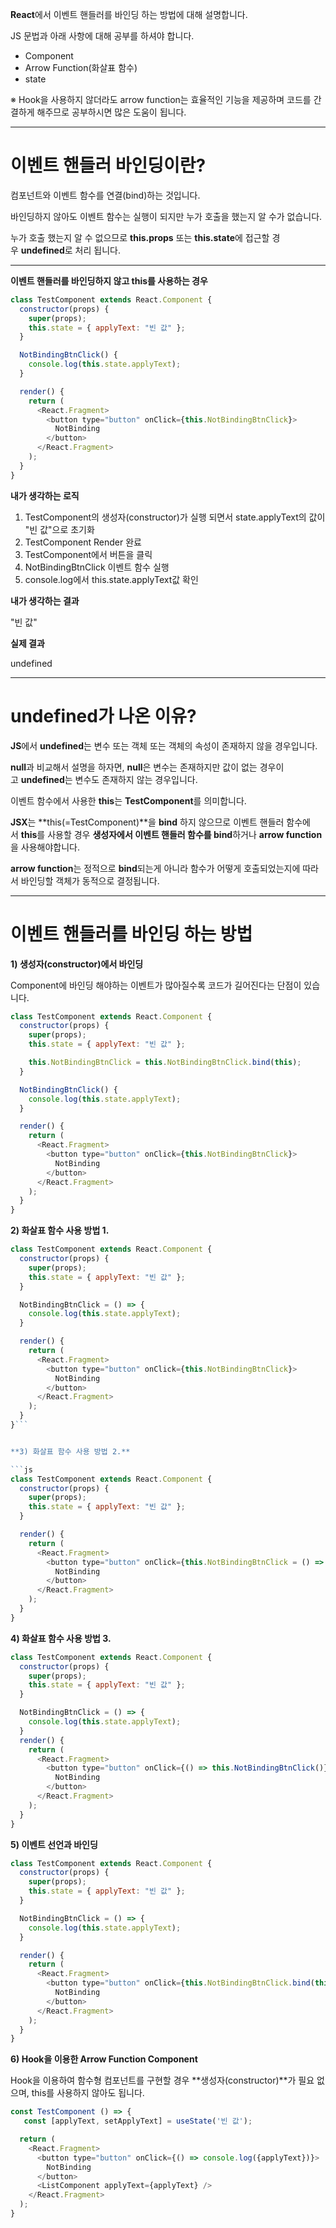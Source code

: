 **React**에서 이벤트 핸들러를 바인딩 하는 방법에 대해 설명합니다.

JS 문법과 아래 사항에 대해 공부를 하셔야 합니다.

-   Component
-   Arrow Function(화살표 함수)
-   state

※ Hook을 사용하지 않더라도 arrow function는 효율적인 기능을 제공하며 코드를 간결하게 해주므로 공부하시면 많은 도움이 됩니다.

---

# **이벤트 핸들러 바인딩이란?**

컴포넌트와 이벤트 함수를 연결(bind)하는 것입니다.

바인딩하지 않아도 이벤트 함수는 실행이 되지만 누가 호출을 했는지 알 수가 없습니다.

누가 호출 했는지 알 수 없으므로 **this.props** 또는 **this.state**에 접근할 경우 **undefined**로 처리 됩니다.

---

**이벤트 핸들러를 바인딩하지 않고 this를 사용하는 경우**

```js
class TestComponent extends React.Component {
  constructor(props) {
    super(props);
    this.state = { applyText: "빈 값" };
  }

  NotBindingBtnClick() {
    console.log(this.state.applyText);
  }

  render() {
    return (
      <React.Fragment>
        <button type="button" onClick={this.NotBindingBtnClick}>
          NotBinding
        </button>
      </React.Fragment>
    );
  }
}

```

****내가 생각하는 로직****

1.  TestComponent의 생성자(constructor)가 실행 되면서 state.applyText의 값이 "빈 값"으로 초기화
2.  TestComponent Render 완료
3.  TestComponent에서 버튼을 클릭
4.  NotBindingBtnClick 이벤트 함수 실행
5.  console.log에서 this.state.applyText값 확인

**내가 생각하는 결과**

"빈 값"

  

**실제 결과**

undefined

---

# **undefined가 나온 이유?**

**JS**에서 **undefined**는 변수 또는 객체 또는 객체의 속성이 존재하지 않을 경우입니다.

**null**과 비교해서 설명을 하자면, **null**은 변수는 존재하지만 값이 없는 경우이고 **undefined**는 변수도 존재하지 않는 경우입니다.

  

이벤트 함수에서 사용한 **this**는 **TestComponent**를 의미합니다.

**JSX**는 **this(=TestComponent)**을 **bind** 하지 않으므로 이벤트 핸들러 함수에서 **this**를 사용할 경우 **생성자에서 이벤트 핸들러 함수를 bind**하거나 **arrow function**을 사용해야합니다.

  

**arrow function**는 정적으로 **bind**되는게 아니라 함수가 어떻게 호출되었는지에 따라서 바인딩할 객체가 동적으로 결정됩니다.

---

# **이벤트 핸들러를 바인딩 하는 방법**

  

**1) 생성자(constructor)에서 바인딩**

Component에 바인딩 해야하는 이벤트가 많아질수록 코드가 길어진다는 단점이 있습니다.

```js
class TestComponent extends React.Component {
  constructor(props) {
    super(props);
    this.state = { applyText: "빈 값" };

    this.NotBindingBtnClick = this.NotBindingBtnClick.bind(this);
  }

  NotBindingBtnClick() {
    console.log(this.state.applyText);
  }

  render() {
    return (
      <React.Fragment>
        <button type="button" onClick={this.NotBindingBtnClick}>
          NotBinding
        </button>
      </React.Fragment>
    );
  }
}

```

**2) 화살표 함수 사용 방법 1.**

```js
class TestComponent extends React.Component {
  constructor(props) {
    super(props);
    this.state = { applyText: "빈 값" };
  }

  NotBindingBtnClick = () => {
    console.log(this.state.applyText);
  }

  render() {
    return (
      <React.Fragment>
        <button type="button" onClick={this.NotBindingBtnClick}>
          NotBinding
        </button>
      </React.Fragment>
    );
  }
}```


**3) 화살표 함수 사용 방법 2.**

```js
class TestComponent extends React.Component {
  constructor(props) {
    super(props);
    this.state = { applyText: "빈 값" };
  }

  render() {
    return (
      <React.Fragment>
        <button type="button" onClick={this.NotBindingBtnClick = () => {console.log(this.state.applyText);}}>
          NotBinding
        </button>
      </React.Fragment>
    );
  }
}

```


  
**4) 화살표 함수 사용 방법 3.**

```js
class TestComponent extends React.Component {
  constructor(props) {
    super(props);
    this.state = { applyText: "빈 값" };
  }

  NotBindingBtnClick = () => {
    console.log(this.state.applyText);
  }
  render() {
    return (
      <React.Fragment>
        <button type="button" onClick={() => this.NotBindingBtnClick()}>
          NotBinding
        </button>
      </React.Fragment>
    );
  }
}

```

**5) 이벤트 선언과 바인딩**

```js
class TestComponent extends React.Component {
  constructor(props) {
    super(props);
    this.state = { applyText: "빈 값" };
  }

  NotBindingBtnClick = () => {
    console.log(this.state.applyText);
  }

  render() {
    return (
      <React.Fragment>
        <button type="button" onClick={this.NotBindingBtnClick.bind(this)}>
          NotBinding
        </button>
      </React.Fragment>
    );
  }
}

```

**6) Hook을 이용한 Arrow Function Component**

Hook을 이용하여 함수형 컴포넌트를 구현할 경우 **생성자(constructor)**가 필요 없으며, this를 사용하지 않아도 됩니다.

```js
const TestComponent () => {
   const [applyText, setApplyText] = useState('빈 값');

  return (
    <React.Fragment>
      <button type="button" onClick={() => console.log({applyText})}>
        NotBinding
      </button>
      <ListComponent applyText={applyText} />
    </React.Fragment>
  );
}
```

